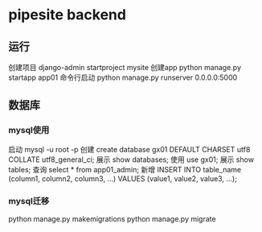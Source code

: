 # pipesite backend

## 运行
创建项目 django-admin startproject mysite
创建app  python manage.py startapp app01 
命令行启动 python manage.py runserver 0.0.0.0:5000

## 数据库
### mysql使用
启动 mysql -u root -p
创建 create database gx01 DEFAULT CHARSET utf8 COLLATE utf8_general_ci;
展示 show databases;
使用 use gx01;
展示 show tables;
查询 select * from app01_admin;
新增 INSERT INTO table_name (column1, column2, column3, ...) VALUES (value1, value2, value3, ...);

### mysql迁移
python manage.py makemigrations
python manage.py migrate  
